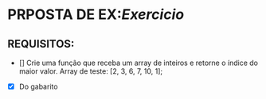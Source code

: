 # PRPOSTA DE EX:*Exercicio*
## REQUISITOS:
- [] Crie uma função que receba um array de inteiros e retorne o índice do maior valor.
Array de teste: [2, 3, 6, 7, 10, 1]; 
- [x] Do gabarito